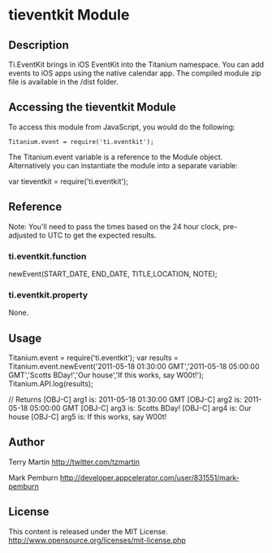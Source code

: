 # tieventkit Module

## Description

Ti.EventKit brings in iOS EventKit into the Titanium namespace.  You can add events to iOS apps using the native calendar app.
The compiled module zip file is available in the /dist folder.

## Accessing the tieventkit Module

To access this module from JavaScript, you would do the following:

	Titanium.event = require('ti.eventkit');

The Titanium.event variable is a reference to the Module object.	Alternatively you can instantiate the module into a separate variable:
  
  var tieventkit = require('ti.eventkit');

## Reference

Note: You'll need to pass the times based on the 24 hour clock, pre-adjusted to UTC to get the expected results.

### ti.eventkit.function

  newEvent(START_DATE, END_DATE, TITLE,LOCATION, NOTE);

### ti.eventkit.property

None.

## Usage

  Titanium.event = require('ti.eventkit');
  var results = Titanium.event.newEvent('2011-05-18 01:30:00 GMT','2011-05-18 05:00:00 GMT','Scotts BDay!','Our house','If this works, say W00t!');
  Titanium.API.log(results);

  // Returns
  [OBJ-C] arg1 is: 2011-05-18 01:30:00 GMT
  [OBJ-C] arg2 is: 2011-05-18 05:00:00 GMT
  [OBJ-C] arg3 is: Scotts BDay!
  [OBJ-C] arg4 is: Our house
  [OBJ-C] arg5 is: If this works, say W00t!


## Author

Terry Martin
http://twitter.com/tzmartin

Mark Pemburn
http://developer.appcelerator.com/user/831551/mark-pemburn

## License

This content is released under the  MIT License.
http://www.opensource.org/licenses/mit-license.php
